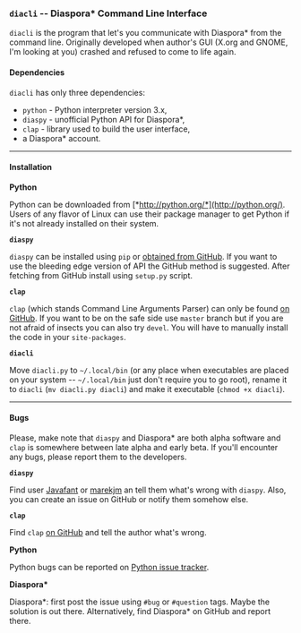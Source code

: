 ### `diacli` -- Diaspora\* Command Line Interface


`diacli` is the program that let's you communicate with Diaspora\* from the command line. 
Originally developed when author's GUI (X.org and GNOME, I'm looking at you) crashed and refused to come to life again.


#### Dependencies

`diacli` has only three dependencies:

*   `python` - Python interpreter version 3.x,
*   `diaspy` - unofficial Python API for Diaspora\*,
*   `clap` - library used to build the user interface,
*   a Diaspora\* account.

----

#### Installation

**Python**

Python can be downloaded from [*http://python.org/*](http://python.org/). 
Users of any flavor of Linux can use their package manager to get Python if it's not already 
installed on their system. 


**`diaspy`**

`diaspy` can be installed using `pip` or [obtained from GitHub](https://github.com/marekjm/diaspora-api). 
If you want to use the bleeding edge version of API the GitHub method is suggested. 
After fetching from GitHub install using `setup.py` script.


**`clap`**

`clap` (which stands Command Line Arguments Parser) can only be found [on GitHub](https://github.com/marekjm/clap). 
If you want to be on the safe side use `master` branch but if you are not afraid of insects you can also try 
`devel`. 
You will have to manually install the code in your `site-packages`.

**`diacli`**

Move `diacli.py` to `~/.local/bin` (or any place when executables are placed on your system -- 
`~/.local/bin` just don't require you to go root), 
rename it to `diacli` (`mv diacli.py diacli`) and make it executable (`chmod +x diacli`).

----

#### Bugs

Please, make note that `diaspy` and Diaspora\* are both alpha software and 
`clap` is somewhere between late alpha and early beta. 
If you'll encounter any bugs, please report them to the developers.


**`diaspy`** 

Find user [Javafant](https://pod.geraspora.de/people/2802abdf566f83b2) or 
[marekjm](https://pod.orkz.net/people/fd4ac447f2d267fa) an tell them what's wrong with `diaspy`. 
Also, you can create an issue on GitHub or notify them somehow else.


**`clap`** 

Find `clap` [on GitHub](https://github.com/marekjm/clap) and tell the author what's wrong.


**Python**

Python bugs can be reported on [Python issue tracker](http://bugs.python.org).


__Diaspora\*__

Diaspora\*: first post the issue using `#bug` or `#question` tags. Maybe the solution is out there. 
Alternatively, find Diaspora\* on GitHub and report there.

